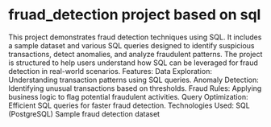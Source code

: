 # fruad_detection project based on sql 
This project demonstrates fraud detection techniques using SQL. It includes a sample dataset and various SQL queries designed to identify suspicious transactions, detect anomalies, and analyze fraudulent patterns. The project is structured to help users understand how SQL can be leveraged for fraud detection in real-world scenarios.
Features:
Data Exploration: Understanding transaction patterns using SQL queries.
Anomaly Detection: Identifying unusual transactions based on thresholds.
Fraud Rules: Applying business logic to flag potential fraudulent activities.
Query Optimization: Efficient SQL queries for faster fraud detection.
Technologies Used:
SQL (PostgreSQL)
Sample fraud detection dataset
